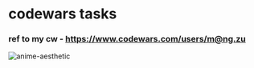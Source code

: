 # codewars tasks

### ref to my cw - https://www.codewars.com/users/m@ng.zu

![anime-aesthetic](https://media.tenor.com/eu8Q-92AKpwAAAAC/anime-aesthetic.gif)